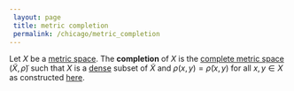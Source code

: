 ```yaml
---
 layout: page
 title: metric completion
 permalink: /chicago/metric_completion
---
```

Let $X$ be a [metric space](https://defsmath.github.io/DefsMath/metric_space). The **completion** of $X$ is the [complete metric space](https://defsmath.github.io/DefsMath/complete_metric_space) $(\tilde X, \tilde \rho)$ such that $X$ is a [dense](https://defsmath.github.io/DefsMath/dense) subset of $\tilde X$ and $\rho(x,y) = \tilde\rho(x,y)$ for all $x,y \in X$ as constructed [here](https://defsmath.github.io/DefsMath/completion_of_a_metric_space).